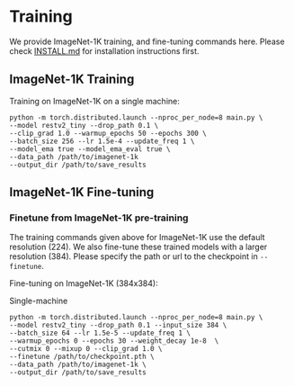 # Training

We provide ImageNet-1K training, and fine-tuning commands here.
Please check [INSTALL.md](INSTALL.md) for installation instructions first.

## ImageNet-1K Training 
Training on ImageNet-1K on a single machine:
```
python -m torch.distributed.launch --nproc_per_node=8 main.py \
--model restv2_tiny --drop_path 0.1 \
--clip_grad 1.0 --warmup_epochs 50 --epochs 300 \
--batch_size 256 --lr 1.5e-4 --update_freq 1 \
--model_ema true --model_ema_eval true \
--data_path /path/to/imagenet-1k 
--output_dir /path/to/save_results
```

## ImageNet-1K Fine-tuning
### Finetune from ImageNet-1K pre-training 
The training commands given above for ImageNet-1K use the default resolution (224). We also fine-tune these trained models with a larger resolution (384). Please specify the path or url to the checkpoint in `--finetune`.

Fine-tuning on ImageNet-1K (384x384):

Single-machine
```
python -m torch.distributed.launch --nproc_per_node=8 main.py \
--model restv2_tiny --drop_path 0.1 --input_size 384 \
--batch_size 64 --lr 1.5e-5 --update_freq 1 \
--warmup_epochs 0 --epochs 30 --weight_decay 1e-8  \
--cutmix 0 --mixup 0 --clip_grad 1.0 \
--finetune /path/to/checkpoint.pth \
--data_path /path/to/imagenet-1k \
--output_dir /path/to/save_results
```
